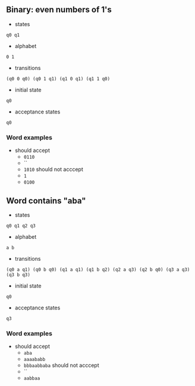## Binary: even numbers of 1's

- states

```
q0 q1
```

- alphabet

```
0 1
```

- transitions

```
(q0 0 q0) (q0 1 q1) (q1 0 q1) (q1 1 q0)
```

- initial state

```
q0
```

- acceptance states

```
q0
```

### Word examples

- should accept
  - `0110`
  - ``
  - `1010`
should not acccept
  - `1`
  - `0100`

## Word contains "aba"

- states

```
q0 q1 q2 q3
```

- alphabet

```
a b
```

- transitions

```
(q0 a q1) (q0 b q0) (q1 a q1) (q1 b q2) (q2 a q3) (q2 b q0) (q3 a q3) (q3 b q3)
```

- initial state

```
q0
```

- acceptance states

```
q3
```

### Word examples

- should accept
  - `aba`
  - `aaaababb`
  - `bbbaabbaba`
should not acccept
  - ``
  - `aabbaa`
